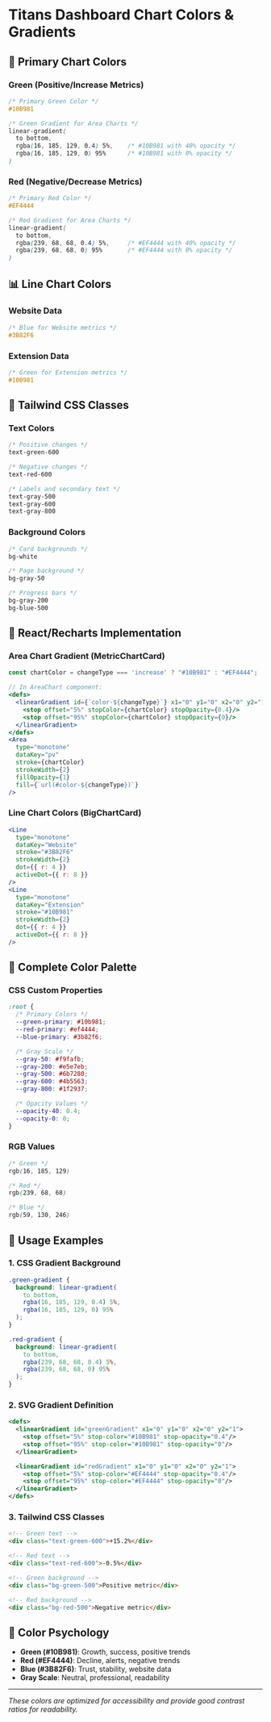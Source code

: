 # Titans Dashboard Chart Colors & Gradients

## 🎨 Primary Chart Colors

### Green (Positive/Increase Metrics)

```css
/* Primary Green Color */
#10B981

/* Green Gradient for Area Charts */
linear-gradient(
  to bottom,
  rgba(16, 185, 129, 0.4) 5%,    /* #10B981 with 40% opacity */
  rgba(16, 185, 129, 0) 95%      /* #10B981 with 0% opacity */
)
```

### Red (Negative/Decrease Metrics)

```css
/* Primary Red Color */
#EF4444

/* Red Gradient for Area Charts */
linear-gradient(
  to bottom,
  rgba(239, 68, 68, 0.4) 5%,     /* #EF4444 with 40% opacity */
  rgba(239, 68, 68, 0) 95%       /* #EF4444 with 0% opacity */
)
```

## 📊 Line Chart Colors

### Website Data

```css
/* Blue for Website metrics */
#3B82F6
```

### Extension Data

```css
/* Green for Extension metrics */
#10B981
```

## 🎯 Tailwind CSS Classes

### Text Colors

```css
/* Positive changes */
text-green-600

/* Negative changes */
text-red-600

/* Labels and secondary text */
text-gray-500
text-gray-600
text-gray-800
```

### Background Colors

```css
/* Card backgrounds */
bg-white

/* Page background */
bg-gray-50

/* Progress bars */
bg-gray-200
bg-blue-500
```

## 🔧 React/Recharts Implementation

### Area Chart Gradient (MetricChartCard)

```jsx
const chartColor = changeType === 'increase' ? "#10B981" : "#EF4444";

// In AreaChart component:
<defs>
  <linearGradient id={`color-${changeType}`} x1="0" y1="0" x2="0" y2="1">
    <stop offset="5%" stopColor={chartColor} stopOpacity={0.4}/>
    <stop offset="95%" stopColor={chartColor} stopOpacity={0}/>
  </linearGradient>
</defs>
<Area
  type="monotone"
  dataKey="pv"
  stroke={chartColor}
  strokeWidth={2}
  fillOpacity={1}
  fill={`url(#color-${changeType})`}
/>
```

### Line Chart Colors (BigChartCard)

```jsx
<Line
  type="monotone"
  dataKey="Website"
  stroke="#3B82F6"
  strokeWidth={2}
  dot={{ r: 4 }}
  activeDot={{ r: 8 }}
/>
<Line
  type="monotone"
  dataKey="Extension"
  stroke="#10B981"
  strokeWidth={2}
  dot={{ r: 4 }}
  activeDot={{ r: 8 }}
/>
```

## 🎨 Complete Color Palette

### CSS Custom Properties

```css
:root {
  /* Primary Colors */
  --green-primary: #10b981;
  --red-primary: #ef4444;
  --blue-primary: #3b82f6;

  /* Gray Scale */
  --gray-50: #f9fafb;
  --gray-200: #e5e7eb;
  --gray-500: #6b7280;
  --gray-600: #4b5563;
  --gray-800: #1f2937;

  /* Opacity Values */
  --opacity-40: 0.4;
  --opacity-0: 0;
}
```

### RGB Values

```css
/* Green */
rgb(16, 185, 129)

/* Red */
rgb(239, 68, 68)

/* Blue */
rgb(59, 130, 246)
```

## 📝 Usage Examples

### 1. CSS Gradient Background

```css
.green-gradient {
  background: linear-gradient(
    to bottom,
    rgba(16, 185, 129, 0.4) 5%,
    rgba(16, 185, 129, 0) 95%
  );
}

.red-gradient {
  background: linear-gradient(
    to bottom,
    rgba(239, 68, 68, 0.4) 5%,
    rgba(239, 68, 68, 0) 95%
  );
}
```

### 2. SVG Gradient Definition

```svg
<defs>
  <linearGradient id="greenGradient" x1="0" y1="0" x2="0" y2="1">
    <stop offset="5%" stop-color="#10B981" stop-opacity="0.4"/>
    <stop offset="95%" stop-color="#10B981" stop-opacity="0"/>
  </linearGradient>

  <linearGradient id="redGradient" x1="0" y1="0" x2="0" y2="1">
    <stop offset="5%" stop-color="#EF4444" stop-opacity="0.4"/>
    <stop offset="95%" stop-color="#EF4444" stop-opacity="0"/>
  </linearGradient>
</defs>
```

### 3. Tailwind CSS Classes

```html
<!-- Green text -->
<div class="text-green-600">+15.2%</div>

<!-- Red text -->
<div class="text-red-600">-0.5%</div>

<!-- Green background -->
<div class="bg-green-500">Positive metric</div>

<!-- Red background -->
<div class="bg-red-500">Negative metric</div>
```

## 🎨 Color Psychology

- **Green (#10B981)**: Growth, success, positive trends
- **Red (#EF4444)**: Decline, alerts, negative trends
- **Blue (#3B82F6)**: Trust, stability, website data
- **Gray Scale**: Neutral, professional, readability

---

_These colors are optimized for accessibility and provide good contrast ratios for readability._
